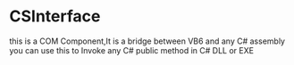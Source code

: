 # CSInterface
this is a COM Component,It is a bridge between VB6 and any C# assembly
you can use this to Invoke any C# public method in C# DLL or EXE
